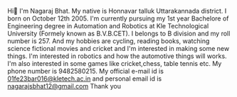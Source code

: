 Hi👋
I'm Nagaraj Bhat. My native is Honnavar talluk Uttarakannada district.
I born on October 12th 2005.  I'm currently pursuing my 1st year Bachelore of Engineering degree in Automation and Robotics at Kle Technological University (Formely known as B.V.B.CET).
I belongs to B division and my roll number is 257.
And my hobbies are cycling, reading books, watching science fictional movies and cricket and I'm interested in making some new things. I'm interested in robotics and how the automotive things will works.
I'm also interested in some games like cricket,chess, table tennis etc.
My phone number is 9482580215.
My official e-mail id is 01fe23bar016@kletech.ac.in and personal email id is nagarajsbhat12@gmail.com
Thank you
